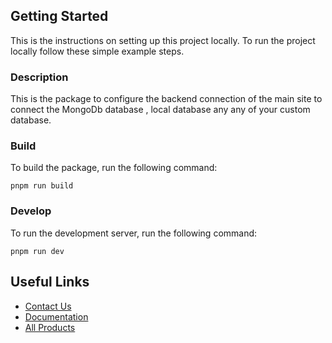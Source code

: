 ## Getting Started

This is the instructions on setting up this project locally.
To run the project locally follow these simple example steps.

### Description

This is the package to configure the backend connection of the main site to connect the MongoDb database , local database any any of your custom database. 

### Build

To build the package, run the following command:

```
pnpm run build
```

### Develop

To run the development server, run the following command:

```
pnpm run dev
```

## Useful Links

- [Contact Us](https://jstemplate.net/contact-us)
- [Documentation](https://docs.jstemplate.net)
- [All Products](https://jstemplate.net)
